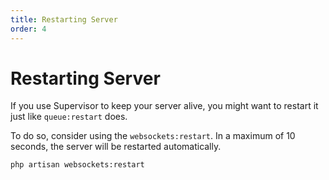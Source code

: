 ```yaml
---
title: Restarting Server
order: 4
---
```


# Restarting Server

If you use Supervisor to keep your server alive, you might want to restart it just like `queue:restart` does.

To do so, consider using the `websockets:restart`. In a maximum of 10 seconds, the server will be restarted automatically.

```bash
php artisan websockets:restart
```
